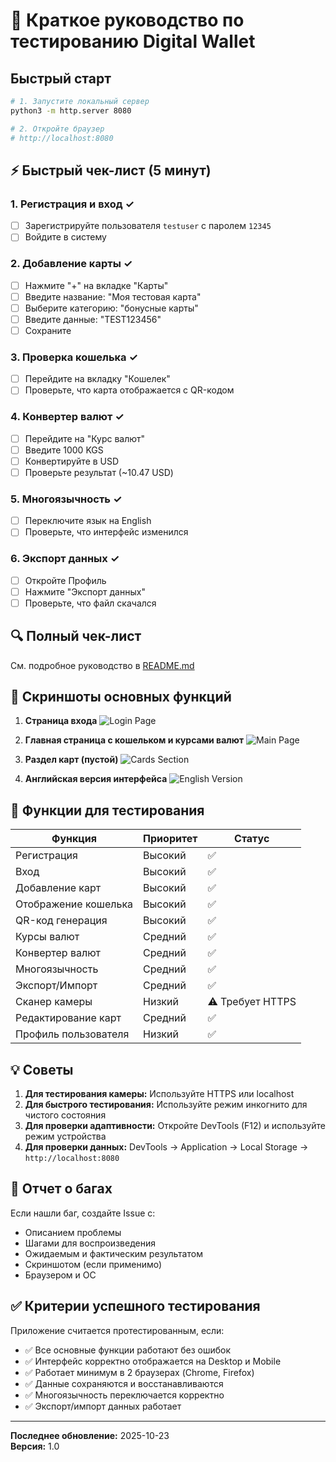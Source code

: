 # 🧪 Краткое руководство по тестированию Digital Wallet

## Быстрый старт

```bash
# 1. Запустите локальный сервер
python3 -m http.server 8080

# 2. Откройте браузер
# http://localhost:8080
```

## ⚡ Быстрый чек-лист (5 минут)

### 1. Регистрация и вход ✓
- [ ] Зарегистрируйте пользователя `testuser` с паролем `12345`
- [ ] Войдите в систему

### 2. Добавление карты ✓
- [ ] Нажмите "+" на вкладке "Карты"
- [ ] Введите название: "Моя тестовая карта"
- [ ] Выберите категорию: "бонусные карты"
- [ ] Введите данные: "TEST123456"
- [ ] Сохраните

### 3. Проверка кошелька ✓
- [ ] Перейдите на вкладку "Кошелек"
- [ ] Проверьте, что карта отображается с QR-кодом

### 4. Конвертер валют ✓
- [ ] Перейдите на "Курс валют"
- [ ] Введите 1000 KGS
- [ ] Конвертируйте в USD
- [ ] Проверьте результат (~10.47 USD)

### 5. Многоязычность ✓
- [ ] Переключите язык на English
- [ ] Проверьте, что интерфейс изменился

### 6. Экспорт данных ✓
- [ ] Откройте Профиль
- [ ] Нажмите "Экспорт данных"
- [ ] Проверьте, что файл скачался

## 🔍 Полный чек-лист

См. подробное руководство в [README.md](README.md#-как-проверить-новое-приложение-testing-guide)

## 📸 Скриншоты основных функций

1. **Страница входа**
   ![Login Page](https://github.com/user-attachments/assets/63599d96-4b76-4f0b-a5b8-5b27b7b7e307)

2. **Главная страница с кошельком и курсами валют**
   ![Main Page](https://github.com/user-attachments/assets/6216cf21-5a83-442f-bc3d-2c3477fc6e59)

3. **Раздел карт (пустой)**
   ![Cards Section](https://github.com/user-attachments/assets/432ffd11-d042-4627-8648-2349407895e0)

4. **Английская версия интерфейса**
   ![English Version](https://github.com/user-attachments/assets/5a57adf9-fcfa-4967-a601-d9274e17f64f)

## 🚀 Функции для тестирования

| Функция | Приоритет | Статус |
|---------|-----------|--------|
| Регистрация | Высокий | ✅ |
| Вход | Высокий | ✅ |
| Добавление карт | Высокий | ✅ |
| Отображение кошелька | Высокий | ✅ |
| QR-код генерация | Высокий | ✅ |
| Курсы валют | Средний | ✅ |
| Конвертер валют | Средний | ✅ |
| Многоязычность | Средний | ✅ |
| Экспорт/Импорт | Средний | ✅ |
| Сканер камеры | Низкий | ⚠️ Требует HTTPS |
| Редактирование карт | Средний | ✅ |
| Профиль пользователя | Низкий | ✅ |

## 💡 Советы

1. **Для тестирования камеры:** Используйте HTTPS или localhost
2. **Для быстрого тестирования:** Используйте режим инкогнито для чистого состояния
3. **Для проверки адаптивности:** Откройте DevTools (F12) и используйте режим устройства
4. **Для проверки данных:** DevTools → Application → Local Storage → `http://localhost:8080`

## 🐛 Отчет о багах

Если нашли баг, создайте Issue с:
- Описанием проблемы
- Шагами для воспроизведения
- Ожидаемым и фактическим результатом
- Скриншотом (если применимо)
- Браузером и ОС

## ✅ Критерии успешного тестирования

Приложение считается протестированным, если:
- ✅ Все основные функции работают без ошибок
- ✅ Интерфейс корректно отображается на Desktop и Mobile
- ✅ Работает минимум в 2 браузерах (Chrome, Firefox)
- ✅ Данные сохраняются и восстанавливаются
- ✅ Многоязычность переключается корректно
- ✅ Экспорт/импорт данных работает

---

**Последнее обновление:** 2025-10-23  
**Версия:** 1.0
